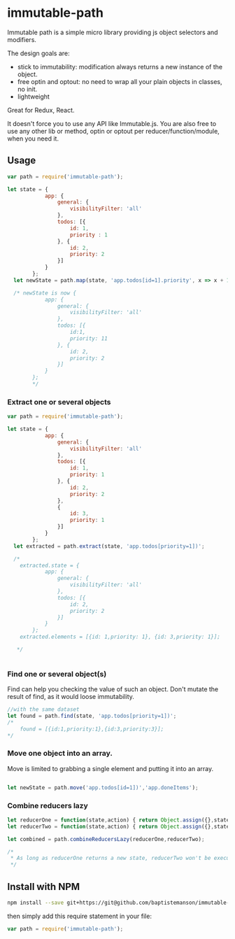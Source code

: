 # immutable-path
Immutable path is a simple micro library providing js object selectors and modifiers.

The design goals are:
- stick to immutability: modification always returns a new instance of the object.
- free optin and optout: no need to wrap all your plain objects in classes, no init.
- lightweight

Great for Redux, React.

It doesn't force you to use any API like Immutable.js. You are also free to use any other lib or method, optin or optout per reducer/function/module, when you need it.

## Usage

```javascript
var path = require('immutable-path');

let state = {
            app: {
                general: {
                    visibilityFilter: 'all'
                },
                todos: [{
                    id: 1,
                    priority : 1
                }, {
                    id: 2,
                    priority: 2
                }]
            }
        };
  let newState = path.map(state, 'app.todos[id=1].priority', x => x + 10 );

  /* newState is now {
            app: {
                general: {
                    visibilityFilter: 'all'
                },
                todos: [{
                    id:1,
                    priority: 11
                }, {
                    id: 2,
                    priority: 2
                }]
            }
        };
        */
  ```

### Extract one or several objects

```javascript
var path = require('immutable-path');

let state = {
            app: {
                general: {
                    visibilityFilter: 'all'
                },
                todos: [{
                    id: 1,
                    priority: 1
                }, {
                    id: 2,
                    priority: 2
                },
                {
                    id: 3,
                    priority: 1
                }]
            }
        };
  let extracted = path.extract(state, 'app.todos[priority=1])';

  /*
    extracted.state = {
            app: {
                general: {
                    visibilityFilter: 'all'
                },
                todos: [{
                    id: 2,
                    priority: 2
                }]
            }
        };
    extracted.elements = [{id: 1,priority: 1}, {id: 3,priority: 1}];

   */
  
```
### Find one or several object(s)

Find can help you checking the value of such an object. Don't mutate the result of find, as it would loose immutability.

```javascript
//with the same dataset
let found = path.find(state, 'app.todos[priority=1])';
/*
    found = [{id:1,priority:1},{id:3,priority:3}];
*/
```

### Move one object into an array.

Move is limited to grabbing a single element and putting it into an array.

```javascript

let newState = path.move('app.todos[id=1])','app.doneItems');

```

### Combine reducers lazy

```javascript
let reducerOne = function(state,action) { return Object.assign({},state,{a:'changed'});}
let reducerTwo = function(state,action) { return Object.assign({},state,{a:'changedSecond'});}

let combined = path.combineReducersLazy(reducerOne,reducerTwo);

/*
 * As long as reducerOne returns a new state, reducerTwo won't be executed.
 */

```

## Install with NPM
  

  ```bash
  npm install --save git+https://git@github.com/baptistemanson/immutable-path
  ```
  then simply add this require statement in your file:
  ```javascript
  var path = require('immutable-path');
  ```
